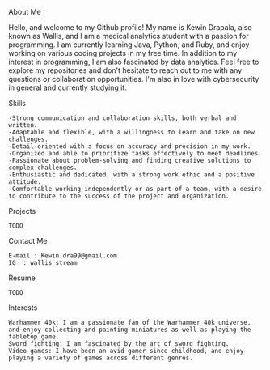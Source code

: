 About Me

Hello, and welcome to my Github profile! My name is Kewin Drapala, also known as Wallis, and I am a medical analytics student with a passion for programming. I am currently learning Java, Python, and Ruby, and enjoy working on various coding projects in my free time. In addition to my interest in programming, I am also fascinated by data analytics. Feel free to explore my repositories and don't hesitate to reach out to me with any questions or collaboration opportunities. I'm also in love with cybersecurity in general and currently studying it.

Skills

    -Strong communication and collaboration skills, both verbal and written.
    -Adaptable and flexible, with a willingness to learn and take on new challenges.
    -Detail-oriented with a focus on accuracy and precision in my work.
    -Organized and able to prioritize tasks effectively to meet deadlines.
    -Passionate about problem-solving and finding creative solutions to complex challenges.
    -Enthusiastic and dedicated, with a strong work ethic and a positive attitude.
    -Comfortable working independently or as part of a team, with a desire to contribute to the success of the project and organization.

Projects

    TODO

Contact Me

    E-mail : Kewin.dra99@gmail.com
    IG  : wallis_stream

Resume

    TODO

Interests

    Warhammer 40k: I am a passionate fan of the Warhammer 40k universe, and enjoy collecting and painting miniatures as well as playing the tabletop game.
    Sword fighting: I am fascinated by the art of sword fighting.
    Video games: I have been an avid gamer since childhood, and enjoy playing a variety of games across different genres.
